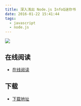 ```yaml
---
title: 深入浅出 Node.js InfoQ迷你书
date: 2016-01-22 15:41:44
tags:
  - javascript
  - node.js
---
```


![](http://box.kancloud.cn/cover_2015-07-16_55a77cd4c5cc_800x1068.jpg?imageMogr2/thumbnail/173x231!/interlace/1/quality/100)

<!--more-->

## 在线阅读 ##

+ [在线阅读](http://www.kancloud.cn/thinkphp/nodejs-mini-book)

## 下载 ##

+ [下载地址](http://www.kancloud.cn/thinkphp/nodejs-mini-book)